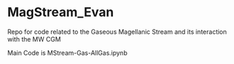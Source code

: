 # MagStream_Evan

Repo for code related to the Gaseous Magellanic Stream and its interaction with the MW CGM


Main Code is MStream-Gas-AllGas.ipynb




